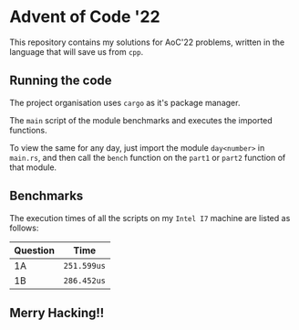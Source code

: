 # Advent of Code '22

This repository contains my solutions for AoC'22 problems, written in the language that will save us from `cpp`.

## Running the code

The project organisation uses `cargo` as it's package manager.

The `main` script of the module benchmarks and executes the imported functions.

To view the same for any day, just import the module `day<number>` in `main.rs`, and then call the `bench` function on the `part1` or `part2` function of that module.

## Benchmarks

The execution times of all the scripts on my `Intel I7` machine are listed as follows:

| Question | Time        |
| -------- | ----------- |
| 1A       | `251.599us` |
| 1B       | `286.452us` |

## Merry Hacking!!
